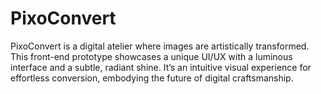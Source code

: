 # PixoConvert
PixoConvert is a digital atelier where images are artistically transformed. This front-end prototype showcases a unique UI/UX with a luminous interface and a subtle, radiant shine. It’s an intuitive visual experience for effortless conversion, embodying the future of digital craftsmanship.

